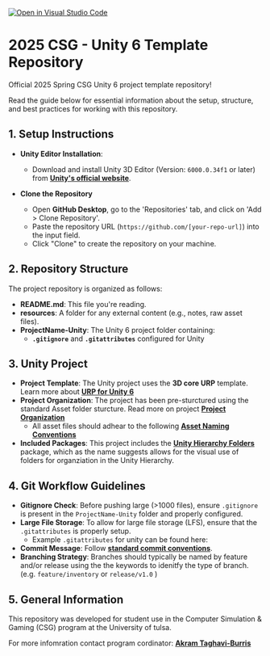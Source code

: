 [![Open in Visual Studio Code](https://classroom.github.com/assets/open-in-vscode-2e0aaae1b6195c2367325f4f02e2d04e9abb55f0b24a779b69b11b9e10269abc.svg)](https://classroom.github.com/online_ide?assignment_repo_id=18151358&assignment_repo_type=AssignmentRepo)
# 2025 CSG - Unity 6 Template Repository
Official 2025 Spring CSG Unity 6 project template repository! 

Read the guide below for essential information about the setup, structure, and best practices for working with this repository.

## **1. Setup Instructions**
- **Unity Editor Installation**: 
  - Download and install Unity 3D Editor (Version: `6000.0.34f1` or later) from [**Unity's official website**](https://unity.com/releases/editor/archive).
  
- **Clone the Repository**
   - Open **GitHub Desktop**, go to the 'Repositories' tab, and click on 'Add > Clone Repository'.
   - Paste the repository URL (`https://github.com/[your-repo-url]`) into the input field.
   - Click "Clone" to create the repository on your machine.

## **2. Repository Structure**
The project repository is organized as follows:
- **README.md**: This file you're reading.
- **resources**: A folder for any external content (e.g., notes, raw asset files).
- **ProjectName-Unity**: The Unity 6 project folder containing:
  - **`.gitignore`** and **`.gitattributes`** configured for Unity

## **3. Unity Project**    
- **Project Template**: The Unity project uses the **3D core URP** template. Learn more about [**URP for Unity 6**](https://unity.com/resources/introduction-to-urp-advanced-creators-unity-6)
- **Project Organization**: The project has been pre-sturctured using the standard Asset folder sturcture. Read more on project [**Project Organization**](https://getcreativetoday.com/GCT-Unity/unity-project-setup/project-organization)
    - All asset files should adhear to the following [**Asset Naming Conventions**](https://getcreativetoday.com/GCT-Unity/project-management/asset-naming)
- **Included Packages**: This project includes the [**Unity Hierarchy Folders**](ttps://github.com/xsduan/unity-hierarchy-folders) package, which as the name suggests allows for the visual use of folders for organziation in the Unity Hierarchy. 

## **4. Git Workflow Guidelines**
- **Gitignore Check**: Before pushing large (>1000 files), ensure `.gitignore` is present in the `ProjectName-Unity` folder and properly configured.
- **Large File Storage**: To allow for large file storage (LFS), ensure that the `.gitattributes` is properly setup.
   - Example `.gitattributes` for unity can be found here: []()
- **Commit Message**: Follow [**standard commit conventions**]().   
- **Branching Strategy**: Branches should typically be named by feature and/or release using the the keywords to idenitfy the type of branch. (e.g. `feature/inventory` or `release/v1.0` )

## **5. General Information**
This repository was developed for student use in the Computer Simulation & Gaming (CSG) program at the University of tulsa. 

For more  infomration contact program cordinator: [**Akram Taghavi-Burris**](akram-burris@utulsa.edu)


